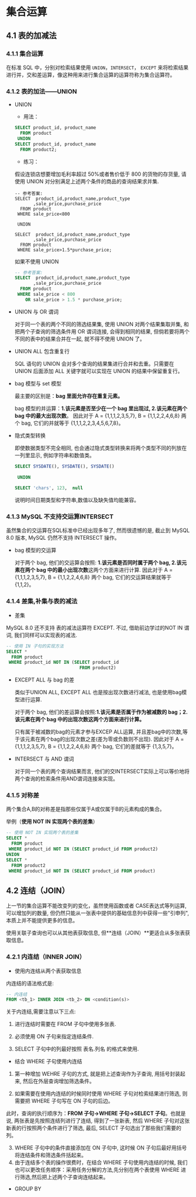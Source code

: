 # 集合运算

## 4.1 表的加减法

### 4.1.1 集合运算

在标准 SQL 中，分别对检索结果使用 `UNION`，`INTERSECT`， `EXCEPT` 来将检索结果进行并，交和差运算，像这种用来进行集合运算的运算符称为集合运算符。

### 4.1.2 表的加法——UNION

- UNION

  - 用法：

  ```sql
  SELECT product_id, product_name
    FROM product
   UNION
  SELECT product_id, product_name
    FROM product2;
  ```

  - 练习：

  假设连锁店想要增加毛利率超过 50%或者售价低于 800 的货物的存货量, 请使用 UNION 对分别满足上述两个条件的商品的查询结果求并集.

  ```
  -- 参考答案:
  SELECT  product_id,product_name,product_type
         ,sale_price,purchase_price
    FROM product 
   WHERE sale_price<800
    
   UNION
   
  SELECT  product_id,product_name,product_type
         ,sale_price,purchase_price
    FROM product 
   WHERE sale_price>1.5*purchase_price;
  ```

  如果不使用 UNION

  ```sql
  -- 参考答案:
  SELECT  product_id,product_name,product_type
         ,sale_price,purchase_price
    FROM product 
   WHERE sale_price < 800 
      OR sale_price > 1.5 * purchase_price;
  ```

- UNION 与 OR 谓词

  对于同一个表的两个不同的筛选结果集, 使用 UNION 对两个结果集取并集, 和把两个子查询的筛选条件用 OR 谓词连接, 会得到相同的结果, 但倘若要将两个不同的表中的结果合并在一起, 就不得不使用 UNION 了。

- UNION ALL 包含重复行

  SQL 语句的 UNION 会对多个查询的结果集进行合并和去重。只需要在 UNION 后面添加 ALL 关键字就可以实现在 UNION 的结果中保留重复行。

- bag 模型与 set 模型

  最主要的区别是：**bag 里面允许存在重复元素。**

  bag 模型的并运算：**1.该元素是否至少在一个 bag 里出现过, 2.该元素在两个 bag 中的最大出现次数**。 因此对于 A = {1,1,1,2,3,5,7}, B = {1,1,2,2,4,6,8} 两个 bag, 它们的并就等于 {1,1,1,2,2,3,4,5,6,7,8}。

- 隐式类型转换

  即使数据类型不完全相同, 也会通过隐式类型转换来将两个类型不同的列放在一列里显示, 例如字符串和数值类。

  ```sql
  SELECT SYSDATE(), SYSDATE(), SYSDATE()
   
   UNION
   
  SELECT 'chars', 123,  null
  ```

  说明时间日期类型和字符串,数值以及缺失值均能兼容。

### 4.1.3 MySQL 不支持交运算INTERSECT

虽然集合的交运算在SQL标准中已经出现多年了, 然而很遗憾的是, 截止到 MySQL 8.0 版本, MySQL 仍然不支持 INTERSECT 操作。

- bag 模型的交运算

  对于两个 bag, 他们的交运算会按照: **1.该元素是否同时属于两个 bag, 2.该元素在两个 bag 中的最小出现次数**这两个方面来进行计算. 因此对于 A = {1,1,1,2,3,5,7}, B = {1,1,2,2,4,6,8} 两个 bag, 它们的交运算结果就等于 {1,1,2}。

### 4.1.4 差集,补集与表的减法

- 差集

MySQL 8.0 还不支持 表的减法运算符 EXCEPT. 不过, 借助前边学过的NOT IN 谓词, 我们同样可以实现表的减法.

```sql
-- 使用 IN 子句的实现方法
SELECT * 
  FROM product
 WHERE product_id NOT IN (SELECT product_id 
                            FROM product2)
```

- EXCEPT ALL 与 bag 的差

  类似于UNION ALL, EXCEPT ALL 也是按出现次数进行减法, 也是使用bag模型进行运算.

  对于两个 bag, 他们的差运算会按照:**1.该元素是否属于作为被减数的 bag；2.该元素在两个 bag 中的出现次数这两个方面来进行计算。**

  只有属于被减数的bag的元素才参与EXCEP ALL运算, 并且差bag中的次数,等于该元素在两个bag的出现次数之差(差为零或负数则不出现). 因此对于 A = {1,1,1,2,3,5,7}, B = {1,1,2,2,4,6,8} 两个 bag, 它们的差就等于 {1,3,5,7}。

- INTERSECT 与 AND 谓词

  对于同一个表的两个查询结果而言, 他们的交INTERSECT实际上可以等价地将两个查询的检索条件用AND谓词连接来实现。

### 4.1.5 对称差

两个集合A,B的对称差是指那些仅属于A或仅属于B的元素构成的集合。

举例（**使用 NOT IN 实现两个表的差集**）

```sql
-- 使用 NOT IN 实现两个表的差集
SELECT * 
  FROM product
 WHERE product_id NOT IN (SELECT product_id FROM product2)
UNION
SELECT * 
  FROM product2
 WHERE product_id NOT IN (SELECT product_id FROM product)
```

## 4.2 连结（JOIN）

上一节的集合运算不能改变列的变化，虽然使用函数或者 CASE表达式等列运算, 可以增加列的数量, 但仍然只能从一张表中提供的基础信息列中获得一些"引申列", 本质上并不能提供更多的信息。

使用关联子查询也可以从其他表获取信息, 但**连结（JOIN）**更适合从多张表获取信息。

### 4.2.1 内连结（INNER JOIN）

- 使用内连结从两个表获取信息

内连结的语法格式是:

```sql
-- 内连结
FROM <tb_1> INNER JOIN <tb_2> ON <condition(s)>
```

关于内连结,需要注意以下三点:

1. 进行连结时需要在 FROM 子句中使用多张表.

2. 必须使用 ON 子句来指定连结条件.

3. SELECT 子句中的列最好按照 表名.列名 的格式来使用.

- 结合 WHERE 子句使用内连结

1. 第一种增加 WEHRE 子句的方式, 就是把上述查询作为子查询, 用括号封装起来, 然后在外层查询增加筛选条件。

2. 如果需要在使用内连结的时候同时使用 WHERE 子句对检索结果进行筛选, 则需要把 WHERE 子句写在 ON 子句的后边。

此时，查询的执行顺序为：**FROM 子句->WHERE 子句->SELECT 子句**。也就是说, 两张表是先按照连结列进行了连结, 得到了一张新表, 然后 WHERE 子句对这张新表的行按照两个条件进行了筛选, 最后, SELECT 子句选出了那些我们需要的列。

3. WHERE 子句中的条件直接添加在 ON 子句中, 这时候 ON 子句后最好用括号将连结条件和筛选条件括起来。
4. 由于连结多个表的操作很费时，在结合 WHERE 子句使用内连结的时候, 我们也可以更改任务顺序：采用任务分解的方法,先分别在两个表使用 WHERE 进行筛选,然后把上述两个子查询连结起来。

- GROUP BY